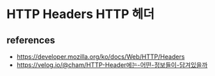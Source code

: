 # HTTP Headers HTTP 헤더

## references
- https://developer.mozilla.org/ko/docs/Web/HTTP/Headers
- https://velog.io/@cham/HTTP-Header에는-어떤-정보들이-담겨있을까